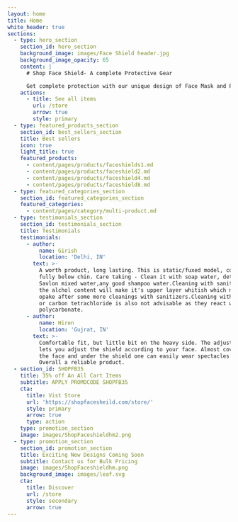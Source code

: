 ```yaml
---
layout: home
title: Home
white_header: true
sections:
  - type: hero_section
    section_id: hero_section
    background_image: images/Face Shield header.jpg
    background_image_opacity: 65
    content: |
      # Shop Face Shield- A complete Protective Gear

      Get complete protection with our unique design of Face Mask and Protection
    actions:
      - title: See all items
        url: /store
        arrow: true
        style: primary
  - type: featured_products_section
    section_id: best_sellers_section
    title: Best sellers
    icon: true
    light_title: true
    featured_products:
      - content/pages/products/faceshields1.md
      - content/pages/products/faceshield2.md
      - content/pages/products/faceshield4.md
      - content/pages/products/faceshield8.md
  - type: featured_categories_section
    section_id: featured_categories_section
    featured_categories:
      - content/pages/category/multi-product.md
  - type: testimonials_section
    section_id: testimonials_section
    title: Testimonials
    testimonials:
      - author:
          name: Girish
          location: 'Delhi, IN'
        text: >-
          A worth product, long lasting. This is static/fuxed model, covers face
          fully below chin. Care taking - Clean it with soap water, dettol or
          Savlon mixed water,any good shampoo water.Cleaning with sanitizerz:
          the alchol content will make it's upper layer whitish which make it
          opake after some more cleanings with sanitizers.Cleaning with acetone
          or carbon tetrachloride is also not advisable as they react with
          polycarbonate.
      - author:
          name: Hiren
          location: 'Gujrat, IN'
        text: >-
          Comfortable fit, but little bit on the heavy side. The adjustable band
          lets you adjust the shield according to your face. Almost cover all
          the face and under the shield one can easily wear spectacles and mask.
          Overall a reliable product.
  - section_id: SHOPFB35
    title: 35% off An All Cart Items
    subtitle: APPLY PROMOCODE SHOPFB35
    cta:
      title: Vist Store
      url: 'https://shopfacesheild.com/store/'
      style: primary
      arrow: true
      type: action
    type: promotion_section
    image: images/ShopFaceshieldhm2.png
  - type: promotion_section
    section_id: promotion_section
    title: Exciting New Designs Coming Soon
    subtitle: Contact us for Bulk Pricing
    image: images/ShopFaceshieldhm.png
    background_image: images/leaf.svg
    cta:
      title: Discover
      url: /store
      style: secondary
      arrow: true
---
```

